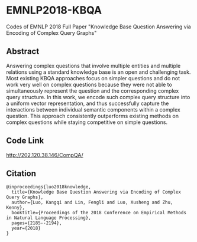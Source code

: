 # EMNLP2018-KBQA
Codes of EMNLP 2018 Full Paper "Knowledge Base Question Answering via Encoding of Complex Query Graphs"

## Abstract

Answering complex questions that involve multiple entities and multiple relations using a standard knowledge base is an open and challenging task. Most existing KBQA approaches focus on simpler questions and do not work very well on complex questions because they were not able to simultaneously represent the question and the corresponding complex query structure. In this work, we encode such complex query structure into a uniform vector representation, and thus successfully capture the interactions between individual semantic components within a complex question. This approach consistently outperforms existing methods on complex questions while staying competitive on simple questions.

## Code Link
http://202.120.38.146/CompQA/

## Citation

```
@inproceedings{luo2018knowledge,
  title={Knowledge Base Question Answering via Encoding of Complex Query Graphs},
  author={Luo, Kangqi and Lin, Fengli and Luo, Xusheng and Zhu, Kenny},
  booktitle={Proceedings of the 2018 Conference on Empirical Methods in Natural Language Processing},
  pages={2185--2194},
  year={2018}
}
```
